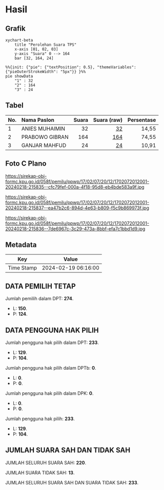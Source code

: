 # Hasil

## Grafik

```mermaid
xychart-beta
    title "Perolehan Suara TPS"
    x-axis [01, 02, 03]
    y-axis "Suara" 0 --> 164
    bar [32, 164, 24]
```

```mermaid
%%{init: {"pie": {"textPosition": 0.5}, "themeVariables": {"pieOuterStrokeWidth": "5px"}} }%%
pie showData
    "1" : 32
    "2" : 164
    "3" : 24
```

## Tabel

| No. | Nama Paslon    | Suara | Suara (raw) | Persentase |
|:--- |:-------------- | -----:| -----------:| ----------:|
| 1   | ANIES MUHAIMIN | 32    | [32][p-1]   | 14,55      |
| 2   | PRABOWO GIBRAN | 164   | [164][p-2]  | 74,55      |
| 3   | GANJAR MAHFUD  | 24    | [24][p-3]   | 10,91      |


[p-1]: https://github.com/gigit-pemilu/pemilu-2024-17-bengkulu/blob/main/pilpres/hitung-suara/sub/17-bengkulu/sub/02-rejang-lebong/sub/07-padang-ulak-tanding/sub/2012-tanjung-sanai-i/sub/001-tps/sub/paslon-1.txt
[p-2]: https://github.com/gigit-pemilu/pemilu-2024-17-bengkulu/blob/main/pilpres/hitung-suara/sub/17-bengkulu/sub/02-rejang-lebong/sub/07-padang-ulak-tanding/sub/2012-tanjung-sanai-i/sub/001-tps/sub/paslon-2.txt
[p-3]: https://github.com/gigit-pemilu/pemilu-2024-17-bengkulu/blob/main/pilpres/hitung-suara/sub/17-bengkulu/sub/02-rejang-lebong/sub/07-padang-ulak-tanding/sub/2012-tanjung-sanai-i/sub/001-tps/sub/paslon-3.txt

## Foto C Plano

https://sirekap-obj-formc.kpu.go.id/058f/pemilu/ppwp/17/02/07/20/12/1702072012001-20240218-215835--cfc79fef-000a-4f18-95d8-eb4bde583a9f.jpg

https://sirekap-obj-formc.kpu.go.id/058f/pemilu/ppwp/17/02/07/20/12/1702072012001-20240218-215837--ea47b2c6-894d-4e63-b809-f5c9b869973f.jpg

https://sirekap-obj-formc.kpu.go.id/058f/pemilu/ppwp/17/02/07/20/12/1702072012001-20240218-215836--7de6967c-3c29-473a-8bbf-efa7c1bbd1d9.jpg


## Metadata

| Key        | Value               |
| ---------- | ------------------- |
| Time Stamp | 2024-02-19 06:16:00 |


## DATA PEMILIH TETAP

Jumlah pemilih dalam DPT: **274**.
 * L: **150**.
 * P: **124**.

## DATA PENGGUNA HAK PILIH

Jumlah pengguna hak pilih dalam DPT: **233**.
 * L: **129**.
 * P: **104**.

Jumlah pengguna hak pilih dalam DPTb: **0**.
 * L: **0**.
 * P: **0**.

Jumlah pengguna hak pilih dalam DPK: **0**.
 * L: **0**.
 * P: **0**.

Jumlah pengguna hak pilih: **233**.
 * L: **129**.
 * P: **104**.

## JUMLAH SUARA SAH DAN TIDAK SAH

JUMLAH SELURUH SUARA SAH: **220**.

JUMLAH SUARA TIDAK SAH: **13**.

JUMLAH SELURUH SUARA SAH DAN SUARA TIDAK SAH: **233**.


